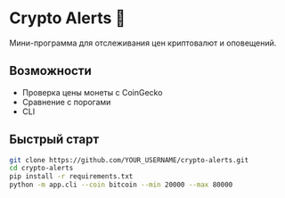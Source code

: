 # Crypto Alerts 🚨

Мини-программа для отслеживания цен криптовалют и оповещений.

## Возможности
- Проверка цены монеты с CoinGecko
- Сравнение с порогами
- CLI

## Быстрый старт
```bash
git clone https://github.com/YOUR_USERNAME/crypto-alerts.git
cd crypto-alerts
pip install -r requirements.txt
python -m app.cli --coin bitcoin --min 20000 --max 80000
```
